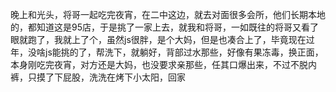 晚上和光头，将哥一起吃完夜宵，在二中这边，就去对面很多会所，他们长期本地的，都知道这是95店，于是挑了一家上去，就我和将哥，一如既往的将哥又看了眼就跑了，我就上了个，虽然js很胖，是个大妈，但是也凑合上了，毕竟现在过年，没啥js能挑的了，帮洗下，就躺好，背部过水那些，好像有果冻毒，换正面，本身刚吃完夜宵，对方还是大妈，也没要求亲那些，任其口爆出来，不过不脱内裤，只摸了下屁股，洗洗在烤下小太阳，回家